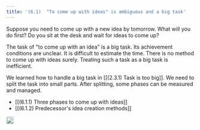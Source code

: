 ```yaml
---
title: '(6.1)  "To come up with ideas" is ambiguous and a big task'
---
```


Suppose you need to come up with a new idea by tomorrow. What will you do first? Do you sit at the desk and wait for ideas to come up?

The task of "to come up with an idea" is a big task. Its achievement conditions are unclear. It is difficult to estimate the time. There is no method to come up with ideas surely. Treating such a task as a big task is inefficient.

We learned how to handle a big task in [[(2.3.1) Task is too big]]. We need to split the task into small parts. After splitting, some phases can be measured and managed.

- [[(6.1.1) Three phases to come up with ideas]]
- [[(6.1.2) Predecessor's idea creation methods]]

<img src='https://scrapbox.io/api/pages/nishio/en/icon' alt='en.icon' height="19.5"/>